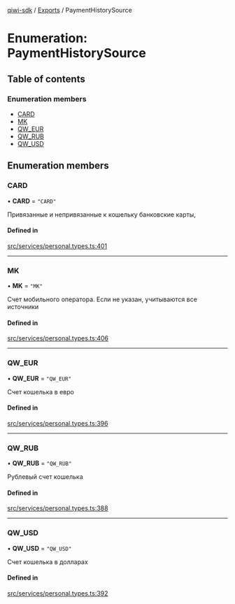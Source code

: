 [qiwi-sdk](../README.md) / [Exports](../modules.md) / PaymentHistorySource

# Enumeration: PaymentHistorySource

## Table of contents

### Enumeration members

- [CARD](PaymentHistorySource.md#card)
- [MK](PaymentHistorySource.md#mk)
- [QW\_EUR](PaymentHistorySource.md#qw_eur)
- [QW\_RUB](PaymentHistorySource.md#qw_rub)
- [QW\_USD](PaymentHistorySource.md#qw_usd)

## Enumeration members

### CARD

• **CARD** = `"CARD"`

Привязанные и непривязанные к кошельку банковские
карты,

#### Defined in

[src/services/personal.types.ts:401](https://github.com/AlexXanderGrib/node-qiwi-sdk/blob/df33dc3/src/services/personal.types.ts#L401)

___

### MK

• **MK** = `"MK"`

Счет мобильного оператора. Если не указан, учитываются
все источники

#### Defined in

[src/services/personal.types.ts:406](https://github.com/AlexXanderGrib/node-qiwi-sdk/blob/df33dc3/src/services/personal.types.ts#L406)

___

### QW\_EUR

• **QW\_EUR** = `"QW_EUR"`

Счет кошелька в евро

#### Defined in

[src/services/personal.types.ts:396](https://github.com/AlexXanderGrib/node-qiwi-sdk/blob/df33dc3/src/services/personal.types.ts#L396)

___

### QW\_RUB

• **QW\_RUB** = `"QW_RUB"`

Рублевый счет кошелька

#### Defined in

[src/services/personal.types.ts:388](https://github.com/AlexXanderGrib/node-qiwi-sdk/blob/df33dc3/src/services/personal.types.ts#L388)

___

### QW\_USD

• **QW\_USD** = `"QW_USD"`

Счет кошелька в долларах

#### Defined in

[src/services/personal.types.ts:392](https://github.com/AlexXanderGrib/node-qiwi-sdk/blob/df33dc3/src/services/personal.types.ts#L392)
